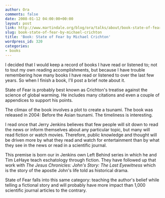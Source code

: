```yaml
---
author: Ora
comments: false
date: 2008-01-12 04:00:00+00:00
layout: post
link: http://www.martindale.org/blog/ora/talks/about/book-state-of-fear-by-michael-crichton
slug: book-state-of-fear-by-michael-crichton
title: 'Book: State of Fear by Michael Crichton'
wordpress_id: 320
categories:
- books
---
```


I decided that I would keep a record of books I have read or listened to; not to tout my own reading accomplishments, but because I have trouble remembering how many books I have read or listened to over the last few years. So when I finish a book, I'll post a brief note about it.  
  
State of Fear is probably best known as Crichton's treatise against the science of global warming. He includes many citations and even a couple of appendices to support his points.  
  
The climax of the book involves a plot to create a tsunami. The book was released in 2004: Before the Asian tsunami. The timeliness is interesting.  
  
I read once that Jerry Jenkins believes that few people will sit down to read the news or inform themselves about any particular topic, but many will read fiction or watch movies. Therefore, public knowledge and thought will be driven more by what they read and watch for entertainment than by what they see in the news or read in a scientific journal.  
  
This premise is born our in Jenkins own Left Behind series in which he and Tim LeHaye teach eschatology through fiction. They have followed up that work with _The Jesus Chronicles: John's Story: The Last Eyewitness_ which is the story of the apostle John's life told as historical drama.  
  
State of Fear falls into this same category: teaching the author's belief while telling a fictional story and will probably have more impact than 1,000 scientific journal articles to the contrary.
